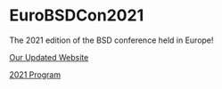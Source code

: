 # EuroBSDCon2021
The 2021 edition of the BSD conference held in Europe!

[Our Updated Website](https://2021.eurobsdcon.org/)

[2021 Program](https://2021.eurobsdcon.org/about/program/)
